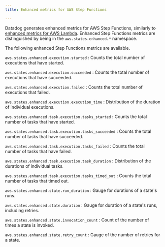 ```yaml
---
title: Enhanced metrics for AWS Step Functions

---
```


Datadog generates enhanced metrics for AWS Step Functions, similarly to [enhanced metrics for AWS Lambda][1]. Enhanced Step Functions metrics are distinguished by being in the `aws.states.enhanced.*` namespace.

The following enhanced Step Functions metrics are available.

`aws.states.enhanced.execution.started`
: Counts the total number of executions that have started.

`aws.states.enhanced.execution.succeeded`
: Counts the total number of executions that have succeeded.

`aws.states.enhanced.execution.failed`
: Counts the total number of executions that failed.

`aws.states.enhanced.execution.execution_time`
: Distribution of the duration of individual executions.

`aws.states.enhanced.task.execution.tasks_started`
: Counts the total number of tasks that have started.

`aws.states.enhanced.task.execution.tasks_succeeded`
: Counts the total number of tasks that have succeeded.

`aws.states.enhanced.task.execution.tasks_failed`
: Counts the total number of tasks that have failed.

`aws.states.enhanced.task.execution.task_duration`
: Distribution of the durations of individual tasks.

`aws.states.enhanced.task.execution.tasks_timed_out`
: Counts the total number of tasks that timed out.

`aws.states.enhanced.state.run_duration`
: Gauge for durations of a state's runs.

`aws.states.enhanced.state.duration`
: Gauge for duration of a state's runs, including retries.

`aws.states.enhanced.state.invocation_count`
: Count of the number of times a state is invoked.

`aws.states.enhanced.state.retry_count`
: Gauge of the number of retries for a state.

[1]: /serverless/aws_lambda/metrics#enhanced-lambda-metrics
